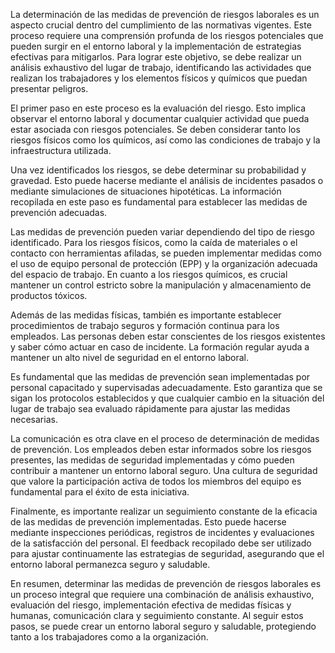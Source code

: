 La determinación de las medidas de prevención de riesgos laborales es un aspecto crucial dentro del cumplimiento de las normativas vigentes. Este proceso requiere una comprensión profunda de los riesgos potenciales que pueden surgir en el entorno laboral y la implementación de estrategias efectivas para mitigarlos. Para lograr este objetivo, se debe realizar un análisis exhaustivo del lugar de trabajo, identificando las actividades que realizan los trabajadores y los elementos físicos y químicos que puedan presentar peligros.

El primer paso en este proceso es la evaluación del riesgo. Esto implica observar el entorno laboral y documentar cualquier actividad que pueda estar asociada con riesgos potenciales. Se deben considerar tanto los riesgos físicos como los químicos, así como las condiciones de trabajo y la infraestructura utilizada.

Una vez identificados los riesgos, se debe determinar su probabilidad y gravedad. Esto puede hacerse mediante el análisis de incidentes pasados o mediante simulaciones de situaciones hipotéticas. La información recopilada en este paso es fundamental para establecer las medidas de prevención adecuadas.

Las medidas de prevención pueden variar dependiendo del tipo de riesgo identificado. Para los riesgos físicos, como la caída de materiales o el contacto con herramientas afiladas, se pueden implementar medidas como el uso de equipo personal de protección (EPP) y la organización adecuada del espacio de trabajo. En cuanto a los riesgos químicos, es crucial mantener un control estricto sobre la manipulación y almacenamiento de productos tóxicos.

Además de las medidas físicas, también es importante establecer procedimientos de trabajo seguros y formación continua para los empleados. Las personas deben estar conscientes de los riesgos existentes y saber cómo actuar en caso de incidente. La formación regular ayuda a mantener un alto nivel de seguridad en el entorno laboral.

Es fundamental que las medidas de prevención sean implementadas por personal capacitado y supervisadas adecuadamente. Esto garantiza que se sigan los protocolos establecidos y que cualquier cambio en la situación del lugar de trabajo sea evaluado rápidamente para ajustar las medidas necesarias.

La comunicación es otra clave en el proceso de determinación de medidas de prevención. Los empleados deben estar informados sobre los riesgos presentes, las medidas de seguridad implementadas y cómo pueden contribuir a mantener un entorno laboral seguro. Una cultura de seguridad que valore la participación activa de todos los miembros del equipo es fundamental para el éxito de esta iniciativa.

Finalmente, es importante realizar un seguimiento constante de la eficacia de las medidas de prevención implementadas. Esto puede hacerse mediante inspecciones periódicas, registros de incidentes y evaluaciones de la satisfacción del personal. El feedback recopilado debe ser utilizado para ajustar continuamente las estrategias de seguridad, asegurando que el entorno laboral permanezca seguro y saludable.

En resumen, determinar las medidas de prevención de riesgos laborales es un proceso integral que requiere una combinación de análisis exhaustivo, evaluación del riesgo, implementación efectiva de medidas físicas y humanas, comunicación clara y seguimiento constante. Al seguir estos pasos, se puede crear un entorno laboral seguro y saludable, protegiendo tanto a los trabajadores como a la organización.
